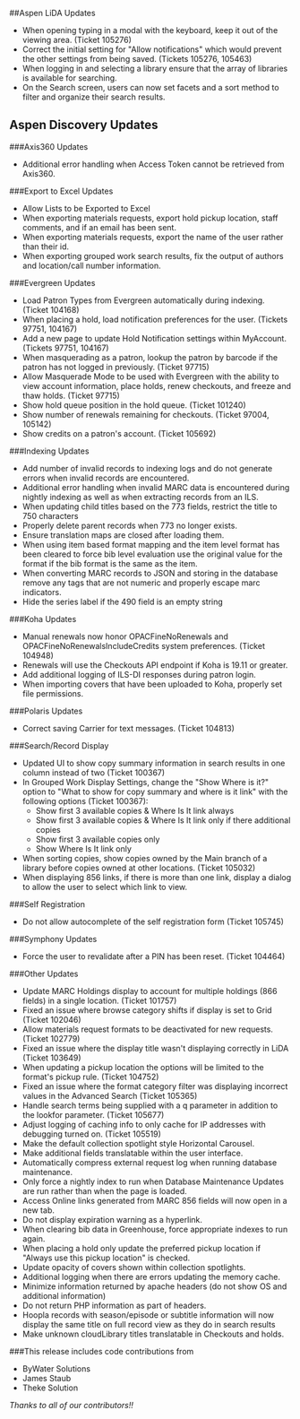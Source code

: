 ##Aspen LiDA Updates
- When opening typing in a modal with the keyboard, keep it out of the viewing area. (Ticket 105276)
- Correct the initial setting for "Allow notifications" which would prevent the other settings from being saved. (Tickets 105276, 105463)
- When logging in and selecting a library ensure that the array of libraries is available for searching.
- On the Search screen, users can now set facets and a sort method to filter and organize their search results.

## Aspen Discovery Updates

###Axis360 Updates
- Additional error handling when Access Token cannot be retrieved from Axis360.

###Export to Excel Updates
- Allow Lists to be Exported to Excel
- When exporting materials requests, export hold pickup location, staff comments, and if an email has been sent. 
- When exporting materials requests, export the name of the user rather than their id. 
- When exporting grouped work search results, fix the output of authors and location/call number information. 

###Evergreen Updates
- Load Patron Types from Evergreen automatically during indexing. (Ticket 104168)
- When placing a hold, load notification preferences for the user. (Tickets 97751, 104167)
- Add a new page to update Hold Notification settings within MyAccount. (Tickets 97751, 104167) 
- When masquerading as a patron, lookup the patron by barcode if the patron has not logged in previously. (Ticket 97715)
- Allow Masquerade Mode to be used with Evergreen with the ability to view account information, place holds, renew checkouts, and freeze and thaw holds. (Ticket 97715)
- Show hold queue position in the hold queue. (Ticket 101240)
- Show number of renewals remaining for checkouts. (Ticket 97004, 105142)
- Show credits on a patron's account. (Ticket 105692)

###Indexing Updates
- Add number of invalid records to indexing logs and do not generate errors when invalid records are encountered.
- Additional error handling when invalid MARC data is encountered during nightly indexing as well as when extracting records from an ILS.
- When updating child titles based on the 773 fields, restrict the title to 750 characters
- Properly delete parent records when 773 no longer exists. 
- Ensure translation maps are closed after loading them.
- When using item based format mapping and the item level format has been cleared to force bib level evaluation use the original value for the format if the bib format is the same as the item.
- When converting MARC records to JSON and storing in the database remove any tags that are not numeric and properly escape marc indicators. 
- Hide the series label if the 490 field is an empty string

###Koha Updates
- Manual renewals now honor OPACFineNoRenewals and OPACFineNoRenewalsIncludeCredits system preferences. (Ticket 104948)
- Renewals will use the Checkouts API endpoint if Koha is 19.11 or greater.
- Add additional logging of ILS-DI responses during patron login.
- When importing covers that have been uploaded to Koha, properly set file permissions.

###Polaris Updates
- Correct saving Carrier for text messages. (Ticket 104813)

###Search/Record Display
- Updated UI to show copy summary information in search results in one column instead of two (Ticket 100367)
- In Grouped Work Display Settings, change the "Show Where is it?" option to "What to show for copy summary and where is it link" with the following options (Ticket 100367):
  - Show first 3 available copies & Where Is It link always
  - Show first 3 available copies  & Where Is It link only if there additional copies
  - Show first 3 available copies only
  - Show Where Is It link only
- When sorting copies, show copies owned by the Main branch of a library before copies owned at other locations. (Ticket 105032)
- When displaying 856 links, if there is more than one link, display a dialog to allow the user to select which link to view.

###Self Registration
- Do not allow autocomplete of the self registration form  (Ticket 105745)

###Symphony Updates
- Force the user to revalidate after a PIN has been reset. (Ticket 104464)

###Other Updates
- Update MARC Holdings display to account for multiple holdings (866 fields) in a single location. (Ticket 101757)
- Fixed an issue where browse category shifts if display is set to Grid (Ticket 102046)
- Allow materials request formats to be deactivated for new requests. (Ticket 102779)
- Fixed an issue where the display title wasn't displaying correctly in LiDA (Ticket 103649)
- When updating a pickup location the options will be limited to the format's pickup rule. (Ticket 104752)
- Fixed an issue where the format category filter was displaying incorrect values in the Advanced Search (Ticket 105365)
- Handle search terms being supplied with a q parameter in addition to the lookfor parameter. (Ticket 105677)
- Adjust logging of caching info to only cache for IP addresses with debugging turned on. (Ticket 105519)
- Make the default collection spotlight style Horizontal Carousel.
- Make additional fields translatable within the user interface.
- Automatically compress external request log when running database maintenance. 
- Only force a nightly index to run when Database Maintenance Updates are run rather than when the page is loaded.  
- Access Online links generated from MARC 856 fields will now open in a new tab.
- Do not display expiration warning as a hyperlink. 
- When clearing bib data in Greenhouse, force appropriate indexes to run again.
- When placing a hold only update the preferred pickup location if "Always use this pickup location" is checked.
- Update opacity of covers shown within collection spotlights. 
- Additional logging when there are errors updating the memory cache.
- Minimize information returned by apache headers (do not show OS and additional information)
- Do not return PHP information as part of headers.
- Hoopla records with season/episode or subtitle information will now display the same title on full record view as they do in search results
- Make unknown cloudLibrary titles translatable in Checkouts and holds. 

###This release includes code contributions from
- ByWater Solutions
- James Staub
- Theke Solution

_Thanks to all of our contributors!!_